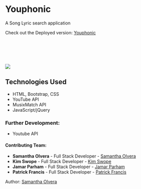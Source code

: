 # Youphonic
A Song Lyric search application 

Check out the Deployed version: [Youphonic](https://smolvera.github.io/Youphonic_App/)

<h1 align="center">
  <br>
  
</h1>
<img src="https://github.com/Southerngirl13/group-project-2/blob/master/assets/images/readme2.jpg">


## Technologies Used
 - HTML, Bootstrap, CSS
 - YouTube API 
 - MusixMatch API
 - JavaScript/jQuery
 
### Further Development:
- Youtube API 

#### Contributing Team:

* **Samantha Olvera** - Full Stack Developer - [Samantha Olvera](https://github.com/smolvera)
* **Kim Swope** - Full Stack Developer - [Kim Swope](https://github.com/Southerngirl13)
* **Jamar Parham** - Full Stack Developer - [Jamar Parham](https://github.com/JParham23)
* **Patrick Francis** - Full Stack Developer - [Patrick Francis](https://github.com/pfrancis113)

Author: [Samantha Olvera](https://github.com/smolvera)
